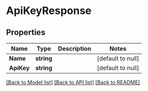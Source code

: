 # ApiKeyResponse

## Properties
Name | Type | Description | Notes
------------ | ------------- | ------------- | -------------
**Name** | **string** |  | [default to null]
**ApiKey** | **string** |  | [default to null]

[[Back to Model list]](../README.md#documentation-for-models) [[Back to API list]](../README.md#documentation-for-api-endpoints) [[Back to README]](../README.md)


